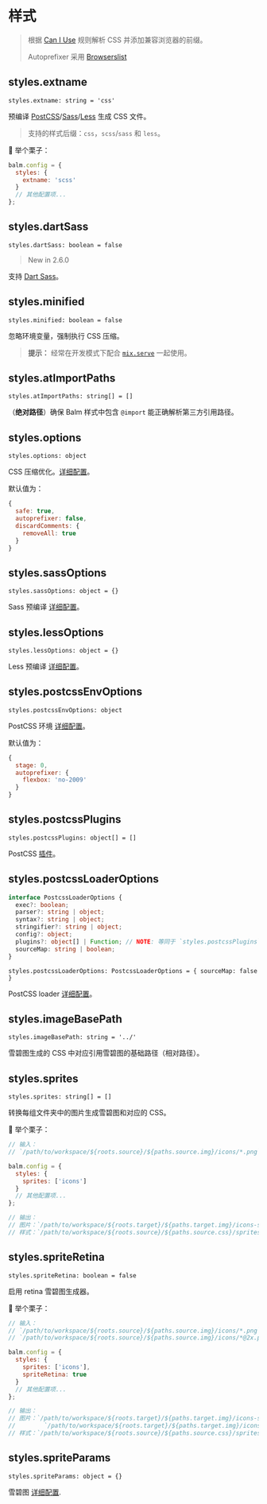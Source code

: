 # 样式

> 根据 [Can I Use](https://caniuse.com/) 规则解析 CSS 并添加兼容浏览器的前缀。
>
> Autoprefixer 采用 [Browserslist](https://github.com/ai/browserslist#queries)

## styles.extname

`styles.extname: string = 'css'`

预编译 [PostCSS](https://postcss.org/)/[Sass](https://sass-lang.com/)/[Less](http://lesscss.org/) 生成 CSS 文件。

> 支持的样式后缀：`css`，`scss`/`sass` 和 `less`。

:chestnut: 举个栗子：

```js
balm.config = {
  styles: {
    extname: 'scss'
  }
  // 其他配置项...
};
```

## styles.dartSass

`styles.dartSass: boolean = false`

> New in 2.6.0

支持 [Dart Sass](https://sass-lang.com/dart-sass)。

## styles.minified

`styles.minified: boolean = false`

忽略环境变量，强制执行 CSS 压缩。

> **提示：** 经常在开发模式下配合 [`mix.serve`](/api/serve) 一起使用。

## styles.atImportPaths

`styles.atImportPaths: string[] = []`

（**绝对路径**）确保 Balm 样式中包含 `@import` 能正确解析第三方引用路径。

## styles.options

`styles.options: object`

CSS 压缩优化。[详细配置](https://cssnano.co/guides/optimisations/)。

默认值为：

```js
{
  safe: true,
  autoprefixer: false,
  discardComments: {
    removeAll: true
  }
}
```

## styles.sassOptions

`styles.sassOptions: object = {}`

Sass 预编译 [详细配置](https://github.com/sass/node-sass#options)。

## styles.lessOptions

`styles.lessOptions: object = {}`

Less 预编译 [详细配置](https://github.com/gulp-community/gulp-less#options)。

## styles.postcssEnvOptions

`styles.postcssEnvOptions: object`

PostCSS 环境 [详细配置](https://github.com/csstools/postcss-preset-env#options)。

默认值为：

```js
{
  stage: 0,
  autoprefixer: {
    flexbox: 'no-2009'
  }
}
```

## styles.postcssPlugins

`styles.postcssPlugins: object[] = []`

PostCSS [插件](https://www.postcss.parts/)。

## styles.postcssLoaderOptions

```ts
interface PostcssLoaderOptions {
  exec?: boolean;
  parser?: string | object;
  syntax?: string | object;
  stringifier?: string | object;
  config?: object;
  plugins?: object[] | Function; // NOTE: 等同于 `styles.postcssPlugins`
  sourceMap: string | boolean;
}
```

`styles.postcssLoaderOptions: PostcssLoaderOptions = { sourceMap: false }`

PostCSS loader [详细配置](https://github.com/postcss/postcss-loader#options)。

## styles.imageBasePath

`styles.imageBasePath: string = '../'`

雪碧图生成的 CSS 中对应引用雪碧图的基础路径（相对路径）。

## styles.sprites

`styles.sprites: string[] = []`

转换每组文件夹中的图片生成雪碧图和对应的 CSS。

:chestnut: 举个栗子：

```js
// 输入：
// `/path/to/workspace/${roots.source}/${paths.source.img}/icons/*.png`

balm.config = {
  styles: {
    sprites: ['icons']
  }
  // 其他配置项...
};

// 输出：
// 图片：`/path/to/workspace/${roots.target}/${paths.target.img}/icons-sprites.png`
// 样式：`/path/to/workspace/${roots.source}/${paths.source.css}/sprites/_icons.${styles.extname}`
```

## styles.spriteRetina

`styles.spriteRetina: boolean = false`

启用 retina 雪碧图生成器。

:chestnut: 举个栗子：

```js
// 输入：
// `/path/to/workspace/${roots.source}/${paths.source.img}/icons/*.png`
// `/path/to/workspace/${roots.source}/${paths.source.img}/icons/*@2x.png`

balm.config = {
  styles: {
    sprites: ['icons'],
    spriteRetina: true
  }
  // 其他配置项...
};

// 输出：
// 图片：`/path/to/workspace/${roots.target}/${paths.target.img}/icons-sprites.png`
//        `/path/to/workspace/${roots.target}/${paths.target.img}/icons-sprites@2x.png`
// 样式：`/path/to/workspace/${roots.source}/${paths.source.css}/sprites/_icons.${styles.extname}`
```

## styles.spriteParams

`styles.spriteParams: object = {}`

雪碧图 [详细配置](https://github.com/twolfson/gulp.spritesmith#spritesmithparams).
